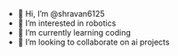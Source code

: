 - 👋 Hi, I’m @shravan6125
- 👀 I’m interested in robotics
- 🌱 I’m currently learning coding
- 💞️ I’m looking to collaborate on ai projects


<!---
shravan6125/shravan6125 is a ✨ special ✨ repository because its `README.md` (this file) appears on your GitHub profile.
You can click the Preview link to take a look at your changes.
--->
